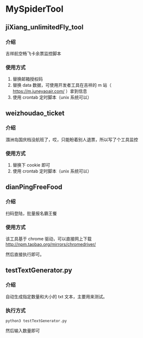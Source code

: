 # MySpiderTool


## jiXiang_unlimitedFly_tool

### 介绍
吉祥航空畅飞卡余票监控脚本

### 使用方式
1. 替换邮箱授权码
2. 替换 data 数据，可使用开发者工具在吉祥的 m 站（ 
https://m.juneyaoair.com/ ）拿到信息
3. 使用 crontab 定时脚本（unix 系统可以）



 ## weizhoudao_ticket
 ### 介绍
 涠洲岛国庆档没航班了，哎，只能盼着别人退票，所以写了个工具监控
 
 ### 使用方式
 1. 替换下 cookie 即可
 2. 使用 crontab 定时脚本（unix 系统可以）


## dianPingFreeFood
### 介绍
扫码登陆，批量报名霸王餐

### 使用方式
该工具基于 chrome 驱动，可以直接网上下载
http://npm.taobao.org/mirrors/chromedriver/

然后直接执行即可。



## testTextGenerator.py
### 介绍
自动生成指定数量和大小的 txt 文本，主要用来测试。

### 执行方式
```
python3 testTextGenerator.py
```

然后输入数量即可